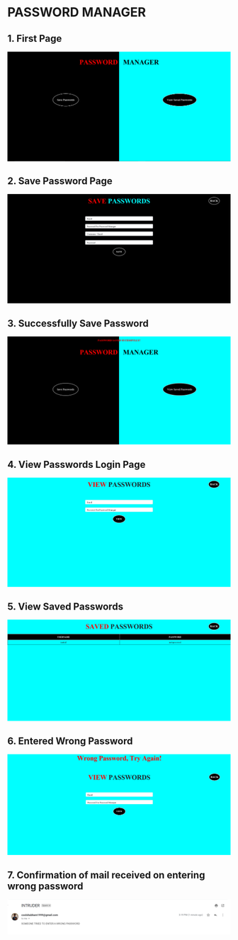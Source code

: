 # PASSWORD MANAGER

## 1. First Page

 <img src="images/1.png" alt="" >

## 2. Save Password Page

 <img src="images/2.png" alt="" >

## 3. Successfully Save Password

<img src="images/3.png" alt="" >

## 4. View Passwords Login Page

<img src="images/4.png" alt="" >

## 5. View Saved Passwords

<img src="images/5.png" alt="" >

## 6. Entered Wrong Password

<img src="images/6.png" alt="" >

## 7. Confirmation of mail received on entering wrong password

<img src="images/7.png" alt="" >
